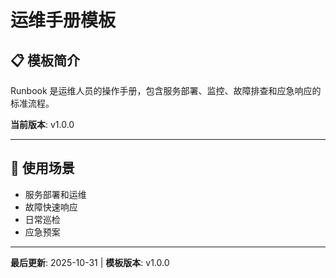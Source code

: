 # 运维手册模板

## 📋 模板简介

Runbook 是运维人员的操作手册，包含服务部署、监控、故障排查和应急响应的标准流程。

**当前版本**: v1.0.0

---

## 🎯 使用场景

- 服务部署和运维
- 故障快速响应
- 日常巡检
- 应急预案

---

**最后更新**: 2025-10-31 | **模板版本**: v1.0.0
